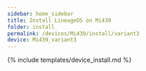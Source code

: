 ```yaml
---
sidebar: home_sidebar
title: Install LineageOS on Mi439
folder: install
permalink: /devices/Mi439/install/variant3
device: Mi439_variant3
---
```

{% include templates/device_install.md %}

